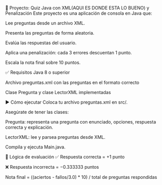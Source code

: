 📘 Proyecto: Quiz Java con XML(AQUI ES DONDE ESTA LO BUENO) y Penalización
Este proyecto es una aplicación de consola en Java que:

Lee preguntas desde un archivo XML.

Presenta las preguntas de forma aleatoria.

Evalúa las respuestas del usuario.

Aplica una penalización: cada 3 errores descuentan 1 punto.

Escala la nota final sobre 10 puntos.

✅ Requisitos
Java 8 o superior

Archivo preguntas.xml con las preguntas en el formato correcto

Clase Pregunta y clase LectorXML implementadas

▶️ Cómo ejecutar
Coloca tu archivo preguntas.xml en src/.

Asegúrate de tener las clases:

Pregunta: representa una pregunta con enunciado, opciones, respuesta correcta y explicación.

LectorXML: lee y parsea preguntas desde XML.

Compila y ejecuta Main.java.

🧠 Lógica de evaluación
✅ Respuesta correcta = +1 punto

❌ Respuesta incorrecta = −0.333333 puntos

Nota final = ((aciertos - fallos/3.0) * 10) / total de preguntas respondidas
